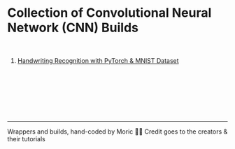 # Collection of Convolutional Neural Network (CNN) Builds

<br>

1. [Handwriting Recognition with PyTorch & MNIST Dataset](https://github.com/mori-c/convolutional-neural-networks/tree/master/mnist)



<br>
<br>
<br>
<br>
<br>
<br>

---

Wrappers and builds, hand-coded by Moric  ✌🏼  Credit goes to the creators & their tutorials
